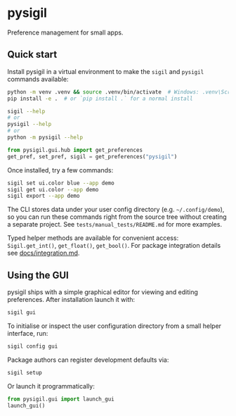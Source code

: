 # pysigil

Preference management for small apps.

## Quick start

Install pysigil in a virtual environment to make the `sigil` and `pysigil` commands available:

```bash
python -m venv .venv && source .venv/bin/activate  # Windows: .venv\Scripts\Activate
pip install -e .  # or `pip install .` for a normal install
```

```bash
sigil --help
# or
pysigil --help
# or
python -m pysigil --help
```

```python
from pysigil.gui.hub import get_preferences
get_pref, set_pref, sigil = get_preferences("pysigil")
```

Once installed, try a few commands:

```bash
sigil set ui.color blue --app demo
sigil get ui.color --app demo
sigil export --app demo
```

The CLI stores data under your user config directory (e.g. `~/.config/demo`),
so you can run these commands right from the source tree without creating a
separate project. See `tests/manual_tests/README.md` for more examples.

Typed helper methods are available for convenient access:
`Sigil.get_int()`, `get_float()`, `get_bool()`.
For package integration details see [docs/integration.md](docs/integration.md).

## Using the GUI

pysigil ships with a simple graphical editor for viewing and editing
preferences. After installation launch it with:

```bash
sigil gui
```

To initialise or inspect the user configuration directory from a small
helper interface, run:

```bash
sigil config gui
```

Package authors can register development defaults via:

```bash
sigil setup
```

Or launch it programmatically:

```python
from pysigil.gui import launch_gui
launch_gui()
```
